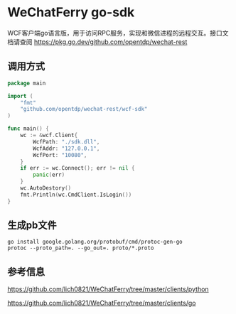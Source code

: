 # WeChatFerry go-sdk

WCF客户端go语言版，用于访问RPC服务，实现和微信进程的远程交互。接口文档请查阅 <https://pkg.go.dev/github.com/opentdp/wechat-rest>

## 调用方式

```go
package main

import (
    "fmt"
    "github.com/opentdp/wechat-rest/wcf-sdk"
)

func main() {
    wc := &wcf.Client{
        WcfPath: "./sdk.dll",
        WcfAddr: "127.0.0.1",
        WcfPort: "10080",
    }
    if err := wc.Connect(); err != nil {
        panic(err)
    }
    wc.AutoDestory()
    fmt.Println(wc.CmdClient.IsLogin())
}
```

## 生成pb文件

```shell
go install google.golang.org/protobuf/cmd/protoc-gen-go
protoc --proto_path=. --go_out=. proto/*.proto
```

## 参考信息

https://github.com/lich0821/WeChatFerry/tree/master/clients/python

https://github.com/lich0821/WeChatFerry/tree/master/clients/go
